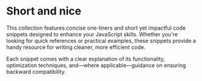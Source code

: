 # Short and nice

This collection features concise one-liners and short yet impactful code snippets designed to enhance your JavaScript skills. Whether you're looking for quick references or practical examples, these snippets provide a handy resource for writing cleaner, more efficient code.

Each snippet comes with a clear explanation of its functionality, optimization techniques, and—where applicable—guidance on ensuring backward compatibility.
